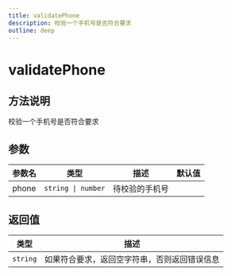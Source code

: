 ```yaml
---
title: validatePhone
description: 校验一个手机号是否符合要求
outline: deep
---
```


# validatePhone

## 方法说明

校验一个手机号是否符合要求

## 参数

| 参数名 | 类型 | 描述 | 默认值 |
| --- | --- | --- | --- |
| phone | `string \| number` | 待校验的手机号 |  |

## 返回值

| 类型 | 描述 |
| --- | --- |
| `string` | 如果符合要求，返回空字符串，否则返回错误信息 |
